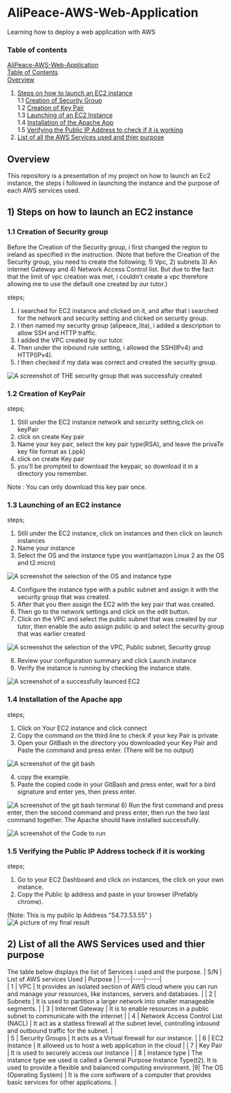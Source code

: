 # AliPeace-AWS-Web-Application
 Learning how to deploy a web application with AWS
### Table of contents

   [AliPeace-AWS-Web-Application](#alipeace-aws-web-application)  
      [Table of Contents](#table-of-contents)  
         [Overview](#overview)
 1. [Steps on how to launch an EC2 instance](#1-steps-on-how-to-launch-an-ec2-instance)  
    1.1 [Creation of Security Group](#11-creation-of-security-group)  
    1.2 [Creation of Key Pair](#12-creation-of-key-pair)  
    1.3 [Launching of an EC2 Instance](#13-launching-of-an-ec2-instance)  
    1.4 [Installation of the Apache App](#14-installation-of-the-apache-app)  
    1.5 [Verifying the Public IP Address to check if it is working](#15-verifying-the-public-ip-address-to-check-if-it-is-working)
 2. [List of all the AWS Services used and thier purpose](#2-list-of-all-the-aws-services-used-and-thier-purpose)
## Overview

This repository is a presentation of my project on how to launch 
an Ec2 instance, the steps i followed in launching the instance and 
the purpose of each AWS services used.

## 1) Steps on how to launch an EC2 instance

### 1.1 Creation of Security group

Before the Creation of the Security group, i first changed the region
to ireland as specified in the instruction. (Note that before the Creation
of the Security group, you need to create the following; 1) Vpc, 2) subnets
3) An internet Gateway and 4) Network Access Control list. But due to the fact that the limit of vpc creation was met, i couldn't create a vpc therefore allowing 
me to use the default one created by our tutor.)

steps;
1) I searched for EC2 instance and clicked on it, and after that i searched for the network and security setting 
and clicked on security group.
2)  I then named my security group (alipeace_lita), i added a description to allow SSH and HTTP traffic.
3) I added the VPC created by our tutor.
4) Then under the inbound rule setting, i allowed the SSH(IPv4) and HTTP(IPv4).
5) I then checked if my data was correct and created the security group.

![A screenshot of THE security group that was successfuly created](Security%20group.png)

### 1.2 Creation of KeyPair
steps;
1) Still under the EC2 instance network and security  setting,click on keyPair
2) click on create Key pair
3) Name your key pair, select the key pair type(RSA), and leave the privaTe key file format as (.ppk)
4) click on create Key pair
5) you'll be prompted to download the keypair, so download it in a directory you remember.

Note : You can only download this key pair once.

### 1.3 Launching of an EC2 instance
steps;
1) Still under the EC2 instance, click on instances and then click on launch instances
2) Name your instance
3) Select the OS and the instance type you want(amazon Linux 2 as the OS and t2.micro)

![A screenshot the selection of the OS and instance type](Linux.png)

4) Configure the instance type with a public subnet and assign it with the security group that was created.
5) After that you then assign the EC2 with the key pair that was created.
6) Then go to the network settings and click on the edit button.
7) Click on the VPC and select the public subnet that was created by our tutor, then enable the auto assign public ip and select the security group that was earlier created

![A screenshot the selection of the VPC, Public subnet, Security group](Network.png)

8) Review your configuration summary and click Launch instance
9) Verify the instance is running by checking the instance state.

![A screenshot of a successfully launced EC2](EC2.png)

### 1.4 Installation of the Apache app
steps;
1) Click on Your EC2 instance and click connect
2) Copy the command on the third line to check if your key Pair is private
3) Open your GitBash in the directory you downloaded your Key Pair and Paste the command and press enter. (There will be no output)

![A screenshot of the git bash](Bash.png)

4) copy the example.
5) Paste the copied code in your GitBash and press enter, wait for a bird signature and enter yes, then press enter.

![A screenshot of the git bash terminal](Terminal-1.png)
6) Run the first command and press enter, then the second command and press enter, then run the two last command together. The Apache should have installed successfully.

![A screenshot of the Code to run](Code.png)

### 1.5 Verifying the Public IP Address tocheck if it is working
steps;
1) Go to your EC2 Dashboard and click on instances, the click on your own instance.
2) Copy the Public Ip address and paste in your browser (Prefably chrome).

(Note: This is my public Ip Address "54.73.53.55" )
![A picture of my final result](Project.png)

## 2) List of all the AWS Services used and thier purpose
The table below displays the list of Services i used and the purpose.
| S/N | List of AWS services Used  | Purpose |
|----|----|-----|  
| 1 | VPC | It provides an isolated section of AWS cloud where you can run and manage your resources, like  instances, servers and databases. |
| 2 | Subnets | It is used to partition a larger network into smaller manageable segments. |
| 3 |  Internet Gateway | It is to enable resources in a public subnet to communicate with the internet |
| 4 | Network Access Control List (NACL) | It act as a statless firewall at the subnet level, controlling inbound and outbound traffic for the subnet. |   
| 5 | Security Groups | It acts as a Virtual firewall for our instance. |
| 6 | EC2 Instance | It allowed us to host a web application in the cloud |
| 7 | Key Pair | It is used to securely access our instance |
| 8 | instance type | The instance type we used is called a General Purpose Instance Type(t2). It is used to provide a flexible and balanced computing environment. 
|9| The OS (Operating System) | It is the core software of a computer that provides basic services for other applications. |











